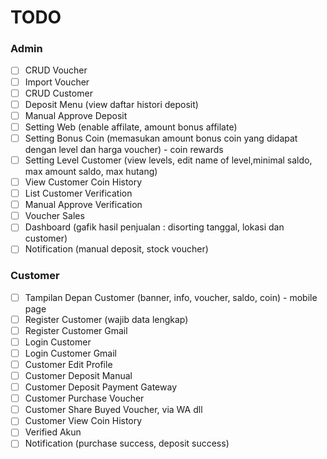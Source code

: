 # TODO

### Admin

-   [ ] CRUD Voucher
-   [ ] Import Voucher
-   [ ] CRUD Customer
-   [ ] Deposit Menu (view daftar histori deposit)
-   [ ] Manual Approve Deposit
-   [ ] Setting Web (enable affilate, amount bonus affilate)
-   [ ] Setting Bonus Coin (memasukan amount bonus coin yang didapat dengan level dan harga voucher) - coin rewards
-   [ ] Setting Level Customer (view levels, edit name of level,minimal saldo, max amount saldo, max hutang)
-   [ ] View Customer Coin History
-   [ ] List Customer Verification
-   [ ] Manual Approve Verification
-   [ ] Voucher Sales
-   [ ] Dashboard (gafik hasil penjualan : disorting tanggal, lokasi dan customer)
-   [ ] Notification (manual deposit, stock voucher)

### Customer

-   [ ] Tampilan Depan Customer (banner, info, voucher, saldo, coin) - mobile page
-   [ ] Register Customer (wajib data lengkap)
-   [ ] Register Customer Gmail
-   [ ] Login Customer
-   [ ] Login Customer Gmail
-   [ ] Customer Edit Profile
-   [ ] Customer Deposit Manual
-   [ ] Customer Deposit Payment Gateway
-   [ ] Customer Purchase Voucher
-   [ ] Customer Share Buyed Voucher, via WA dll
-   [ ] Customer View Coin History
-   [ ] Verified Akun
-   [ ] Notification (purchase success, deposit success)
